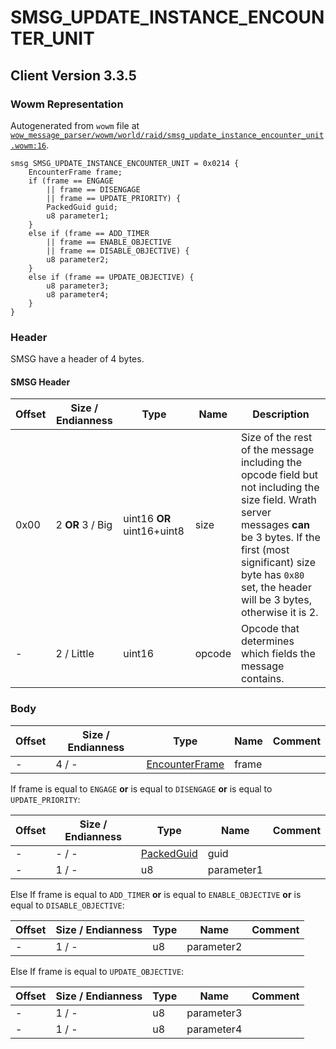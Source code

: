 # SMSG_UPDATE_INSTANCE_ENCOUNTER_UNIT

## Client Version 3.3.5

### Wowm Representation

Autogenerated from `wowm` file at [`wow_message_parser/wowm/world/raid/smsg_update_instance_encounter_unit.wowm:16`](https://github.com/gtker/wow_messages/tree/main/wow_message_parser/wowm/world/raid/smsg_update_instance_encounter_unit.wowm#L16).
```rust,ignore
smsg SMSG_UPDATE_INSTANCE_ENCOUNTER_UNIT = 0x0214 {
    EncounterFrame frame;
    if (frame == ENGAGE
        || frame == DISENGAGE
        || frame == UPDATE_PRIORITY) {
        PackedGuid guid;
        u8 parameter1;
    }
    else if (frame == ADD_TIMER
        || frame == ENABLE_OBJECTIVE
        || frame == DISABLE_OBJECTIVE) {
        u8 parameter2;
    }
    else if (frame == UPDATE_OBJECTIVE) {
        u8 parameter3;
        u8 parameter4;
    }
}
```
### Header

SMSG have a header of 4 bytes.

#### SMSG Header

| Offset | Size / Endianness | Type   | Name   | Description |
| ------ | ----------------- | ------ | ------ | ----------- |
| 0x00   | 2 **OR** 3 / Big           | uint16 **OR** uint16+uint8 | size | Size of the rest of the message including the opcode field but not including the size field. Wrath server messages **can** be 3 bytes. If the first (most significant) size byte has `0x80` set, the header will be 3 bytes, otherwise it is 2.|
| -      | 2 / Little| uint16 | opcode | Opcode that determines which fields the message contains. |

### Body

| Offset | Size / Endianness | Type | Name | Comment |
| ------ | ----------------- | ---- | ---- | ------- |
| - | 4 / - | [EncounterFrame](encounterframe.md) | frame |  |

If frame is equal to `ENGAGE` **or** 
is equal to `DISENGAGE` **or** 
is equal to `UPDATE_PRIORITY`:

| Offset | Size / Endianness | Type | Name | Comment |
| ------ | ----------------- | ---- | ---- | ------- |
| - | - / - | [PackedGuid](../types/packed-guid.md) | guid |  |
| - | 1 / - | u8 | parameter1 |  |

Else If frame is equal to `ADD_TIMER` **or** 
is equal to `ENABLE_OBJECTIVE` **or** 
is equal to `DISABLE_OBJECTIVE`:

| Offset | Size / Endianness | Type | Name | Comment |
| ------ | ----------------- | ---- | ---- | ------- |
| - | 1 / - | u8 | parameter2 |  |

Else If frame is equal to `UPDATE_OBJECTIVE`:

| Offset | Size / Endianness | Type | Name | Comment |
| ------ | ----------------- | ---- | ---- | ------- |
| - | 1 / - | u8 | parameter3 |  |
| - | 1 / - | u8 | parameter4 |  |

